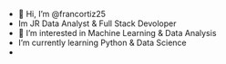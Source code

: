 - 👋 Hi, I’m @francortiz25
- Im JR Data Analyst & Full Stack Devoloper
- 👀 I’m interested in Machine Learning & Data Analysis
- I’m currently learning Python & Data Science
- 
<!---
francortiz25/francortiz25 is a ✨ special ✨ repository because its `README.md` (this file) appears on your GitHub profile.
You can click the Preview link to take a look at your changes.
--->
